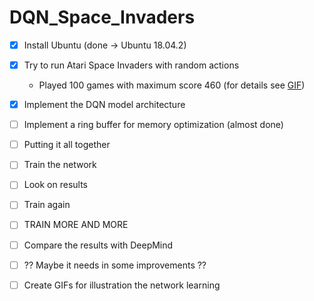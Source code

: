 # DQN_Space_Invaders

- [x] Install Ubuntu (done -> Ubuntu 18.04.2)
- [x] Try to run Atari Space Invaders with random actions
   * Played 100 games with maximum score 460 (for details see [GIF][1])
- [x] Implement the DQN model architecture
- [ ] Implement a ring buffer for memory optimization (almost done)
- [ ] Putting it all together
- [ ] Train the network
- [ ] Look on results
- [ ] Train again
- [ ] TRAIN MORE AND MORE
- [ ] Compare the results with DeepMind
- [ ] ?? Maybe it needs in some improvements ??
- [ ] Create GIFs for illustration the network learning


[1]: https://github.com/MichaelMurashov/DQN_Space_Invaders/blob/master/gifs/random_actions.gif
